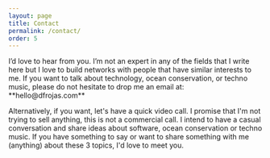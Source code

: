 ```yaml
---
layout: page
title: Contact
permalink: /contact/
order: 5
---
```


<div markdown="1">
I’d love to hear from you. I’m not an expert in any of the fields that I write here but I love to build networks with people that have similar interests to me. If you want to talk about technology, ocean conservation, or techno music, please do not hesitate to drop me an email at: **hello@dfrojas.com**

Alternatively, if you want, let's have a quick video call. I promise that I'm not trying to sell anything, this is not a commercial call. I intend to have a casual conversation and share ideas about software, ocean conservation or techno music. If you have something to say or want to share something with me (anything) about these 3 topics, I'd love to meet you.
</div>

<!-- Calendly inline widget begin -->
<div class="calendly-inline-widget" data-url="https://calendly.com/dfrojas/diego-rojas-coffe-chat" style="min-width:320px;height:800px;"></div>
<script type="text/javascript" src="https://assets.calendly.com/assets/external/widget.js" async></script>
<!-- Calendly inline widget end -->